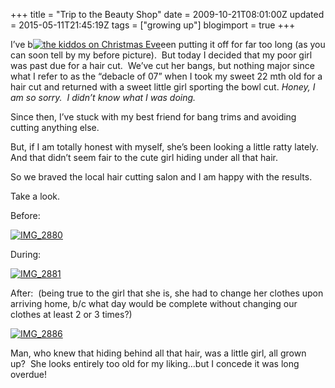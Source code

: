 +++
title = "Trip to the Beauty Shop"
date = 2009-10-21T08:01:00Z
updated = 2015-05-11T21:45:19Z
tags = ["growing up"]
blogimport = true 
+++

I’ve b[![the kiddos on Christmas Eve](https://latc.s3.amazonaws.com/wp-content/uploads/2009/10/thekiddosonChristmasEve.jpg "the kiddos on Christmas Eve")](https://latc.s3.amazonaws.com/wp-content/uploads/2009/10/thekiddosonChristmasEve.jpg)een putting it off for far too long (as you can soon tell by my before picture).&#160; But today I decided that my poor girl was past due for a hair cut.&#160; We’ve cut her bangs, but nothing major since what I refer to as the “debacle of 07” when I took my sweet 22 mth old for a hair cut and returned with a sweet little girl sporting the bowl cut. _Honey, I am so sorry.&#160; I didn’t know what I was doing.&#160;_ 

Since then, I’ve stuck with my best friend for bang trims and avoiding cutting anything else.&#160; 

But, if I am totally honest with myself, she’s been looking a little ratty lately.&#160; And that didn’t seem fair to the cute girl hiding under all that hair.&#160; 

So we braved the local hair cutting salon and I am happy with the results.&#160; 

Take a look. 

Before:

[![IMG_2880](https://latc.s3.amazonaws.com/wp-content/uploads/2009/10/IMG_2880.jpg "IMG_2880")](https://latc.s3.amazonaws.com/wp-content/uploads/2009/10/IMG_2880.jpg) 

During:

[![IMG_2881](https://latc.s3.amazonaws.com/wp-content/uploads/2009/10/IMG_2881.jpg "IMG_2881")](https://latc.s3.amazonaws.com/wp-content/uploads/2009/10/IMG_2881.jpg) 

After:&#160; (being true to the girl that she is, she had to change her clothes upon arriving home, b/c what day would be complete without changing our clothes at least 2 or 3 times?)

[![IMG_2886](https://latc.s3.amazonaws.com/wp-content/uploads/2009/10/IMG_2886.jpg "IMG_2886")](https://latc.s3.amazonaws.com/wp-content/uploads/2009/10/IMG_2886.jpg)

Man, who knew that hiding behind all that hair, was a little girl, all grown up?&#160; She looks entirely too old for my liking…but I concede it was long overdue!

